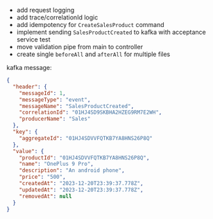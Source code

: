- add request logging
- add trace/correlationId logic
- add idempotency for `CreateSalesProduct` command
- implement sending `SalesProductCreated` to kafka with acceptance service test
- move validation pipe from main to controller
- create single `beforeAll` and `afterAll` for multiple files


kafka message:
```json
{
  "header": {
    "messageId": 1,
    "messageType": "event",
    "messageName": "SalesProductCreated",
    "correlationId": "01HJ4SD9SKBHA2HZEG9RM7E2WH",
    "producerName": "Sales"
  },
  "key": {
    "aggregateId": "01HJ4SDVVFQTKB7YA8HNS26P8Q"
  },
  "value": {
    "productId": "01HJ4SDVVFQTKB7YA8HNS26P8Q",
    "name": "OnePlus 9 Pro",
    "description": "An android phone",
    "price": "500",
    "createdAt": "2023-12-20T23:39:37.778Z",
    "updatedAt": "2023-12-20T23:39:37.778Z",
    "removedAt": null 
  }
}
```
